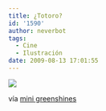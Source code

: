 ```yaml
---
title: ¿Totoro?
id: '1590'
author: neverbot
tags:
  - Cine
  - Ilustración
date: 2009-08-13 17:01:55
---
```


![](./Anpw7nq4gme718viIQdLYEzko1_500.jpg)

vía [mini greenshines](http://mini.greenshines.com/post/97122906/h-is)